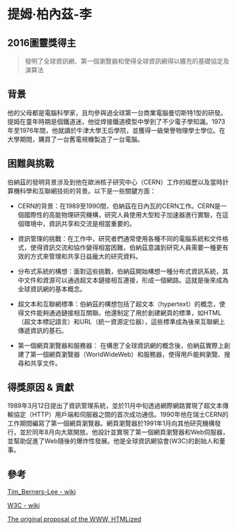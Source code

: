 # 提姆·柏內茲-李
## 2016圖靈獎得主
> 發明了全球資訊網、第一個瀏覽器和使得全球資訊網得以擴充的基礎協定及演算法
## 背景
他的父母都是電腦科學家，且均參與過全球第一台商業電腦曼切斯特1型的研發。提姆在童年時期是個鐵道迷，他從焊接鐵道模型中學到了不少電子學知識。1973年至1976年間，他就讀於牛津大學王后學院，並獲得一級榮譽物理學士學位。在大學期間，購買了一台舊電視機製造了一台電腦。

## 困難與挑戰
伯納茲的發明背景涉及到他在歐洲核子研究中心（CERN）工作的經歷以及當時計算機科學和互聯網技術的背景。以下是一些關鍵方面：
* CERN的背景：在1989至1990間，伯納茲在日內瓦的CERN工作。CERN是一個國際性的高能物理研究機構，研究人員使用大型粒子加速器進行實驗，在這個環境中，資訊共享和交流是相當重要的。

* 資訊管理的挑戰：在工作中，研究者們通常使用各種不同的電腦系統和文件格式，使得資訊交流和協作變得相當困難，伯納茲意識到研究人員需要一種更有效的方式來管理和共享日益龐大的研究資料。
* 分布式系統的構想：面對這些挑戰，伯納茲開始構想一種分布式資訊系統，其中文件和資源可以通過超文本鏈接相互連接，形成一個網路。這就是後來成為全球資訊網的基本概念。
* 超文本和互聯網標準：伯納茲的構想包括了超文本（hypertext）的概念，使得文件能夠通過鏈接相互關聯。他還制定了用於創建網頁的標準，如HTML（超文本標記語言）和URL（統一資源定位器），這些標準成為後來互聯網上傳遞資訊的基石。
* 第一個網頁瀏覽器和服務器： 在構思了全球資訊網的概念後，伯納茲實際上創建了第一個網頁瀏覽器（WorldWideWeb）和服務器，使得用戶能夠瀏覽、搜尋和共享文件。

## 得獎原因 & 貢獻
1989年3月12日提出了資訊管理系統，並於11月中旬透過網際網路實現了超文本傳輸協定（HTTP）用戶端和伺服器之間的首次成功通信。1990年他在瑞士CERN的工作期間編寫了第一個網頁瀏覽器。網頁瀏覽器於1991年1月向其他研究機構發行，並於同年8月向大眾開放。他設計並實現了第一個網頁瀏覽器和Web伺服器，並幫助促進了Web隨後的爆炸性發展。他是全球資訊網協會(W3C)的創始人和董事。

## 參考
[Tim_Berners-Lee - wiki](https://en.wikipedia.org/wiki/Tim_Berners-Lee)

[W3C - wiki](https://en.wikipedia.org/wiki/World_Wide_Web_Consortium)

[The original proposal of the WWW, HTMLized](https://www.w3.org/History/1989/proposal.html)